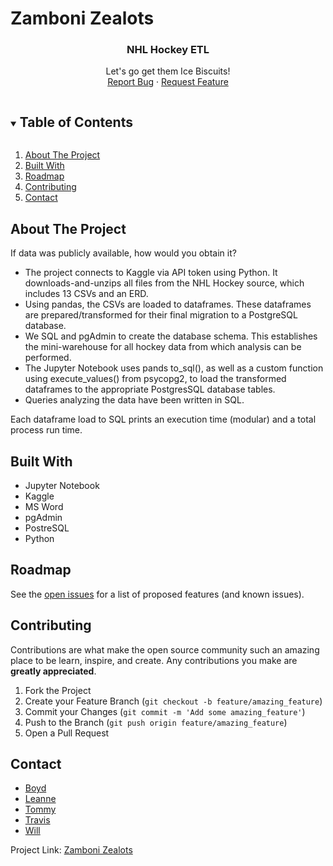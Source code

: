 # Zamboni Zealots

<!-- README -->
  <h3 align="center">NHL Hockey ETL</h3>
  <p align="center"> 
  Let's go get them Ice Biscuits!
    <br />
    <a href="https://github.com/willserene/project-2-zamboni-zealots/issues">Report Bug</a>
    ·
    <a href="https://github.com/willserene/project-2-zamboni-zealots/issues">Request Feature</a>
  </p>
</p>


<!-- TABLE OF CONTENTS -->
<details open="open">
  <summary><h2 style="display: inline-block">Table of Contents</h2></summary>
  <ol>
    <li>
      <a href="#about-the-project">About The Project</a>
    <li><a href="#built-with">Built With</a></li>
    <li><a href="#roadmap">Roadmap</a></li>
    <li><a href="#contributing">Contributing</a></li>
    <li><a href="#contact">Contact</a></li>
  </ol>
</details>


<!-- ABOUT THE PROJECT -->
## About The Project

If data was publicly available, how would you obtain it?

*  The project connects to Kaggle via API token using Python.  It downloads-and-unzips all files from the NHL Hockey source, which includes 13 CSVs and an ERD.
*  Using pandas, the CSVs are loaded to dataframes.  These dataframes are prepared/transformed for their final migration to a PostgreSQL database.
*  We SQL and pgAdmin to create the database schema.  This establishes the mini-warehouse for all hockey data from which analysis can be performed.
*  The Jupyter Notebook uses pands to_sql(), as well as a custom function using execute_values() from psycopg2, to load the transformed dataframes to the appropriate PostgresSQL database tables.
*  Queries analyzing the data have been written in SQL.

Each dataframe load to SQL prints an execution time (modular) and a total process run time.


<!-- BUILT WITH -->
## Built With

* Jupyter Notebook
* Kaggle
* MS Word
* pgAdmin
* PostreSQL
* Python


<!-- ROADMAP -->
## Roadmap

See the [open issues](https://github.com/willserene/project-2-zamboni-zealots/issues) for a list of proposed features (and known issues).


<!-- CONTRIBUTING -->
## Contributing

Contributions are what make the open source community such an amazing place to be learn, inspire, and create. Any contributions you make are **greatly appreciated**.

1. Fork the Project
2. Create your Feature Branch (`git checkout -b feature/amazing_feature`)
3. Commit your Changes (`git commit -m 'Add some amazing_feature'`)
4. Push to the Branch (`git push origin feature/amazing_feature`)
5. Open a Pull Request


<!-- CONTACT -->
## Contact

* [Boyd](https://github.com/Boyder3113/)
* [Leanne](https://github.com/thompsle154/)
* [Tommy](https://github.com/gldn-god/)
* [Travis](https://github.com/Travbz/)
* [Will](https://github.com/willserene/)



Project Link: [Zamboni Zealots](https://github.com/willserene/project-2-zamboni-zealots)
